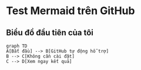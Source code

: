 # Test Mermaid trên GitHub
## Biểu đồ đầu tiên của tôi
```mermaid
graph TD
A[Bắt đầu] --> B[GitHub tự động hỗ trợ]
B --> C[Không cần cài đặt]
C --> D[Xem ngay kết quả]
```
